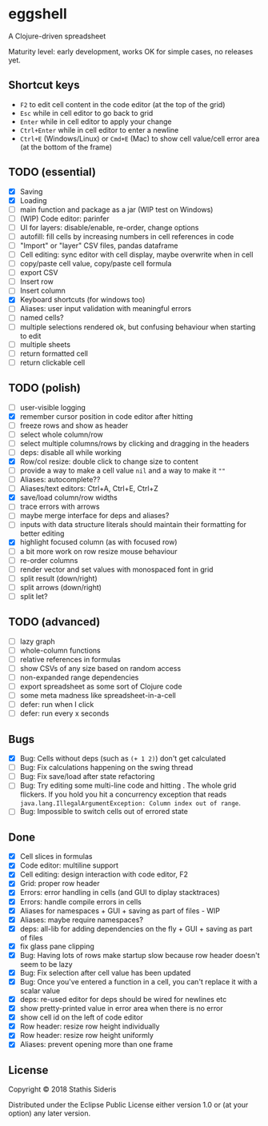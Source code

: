 # eggshell

A Clojure-driven spreadsheet

Maturity level: early development, works OK for simple cases, no
releases yet.

## Shortcut keys

* `F2` to edit cell content in the code editor (at the top of the grid)
* `Esc` while in cell editor to go back to grid
* `Enter` while in cell editor to apply your change
* `Ctrl+Enter` while in cell editor to enter a newline
* `Ctrl+E` (Windows/Linux) or `Cmd+E` (Mac) to show cell value/cell
  error area (at the bottom of the frame)

## TODO (essential)

- [x] Saving
- [x] Loading
- [ ] main function and package as a jar (WIP test on Windows)
- [ ] (WIP) Code editor: parinfer
- [ ] UI for layers: disable/enable, re-order, change options
- [ ] autofill: fill cells by increasing numbers in cell references in code
- [ ] "Import" or "layer" CSV files, pandas dataframe
- [ ] Cell editing: sync editor with cell display, maybe overwrite when in cell
- [ ] copy/paste cell value, copy/paste cell formula
- [ ] export CSV
- [ ] Insert row
- [ ] Insert column
- [x] Keyboard shortcuts (for windows too)
- [ ] Aliases: user input validation with meaningful errors
- [ ] named cells?
- [ ] multiple selections rendered ok, but confusing behaviour when starting to edit
- [ ] multiple sheets
- [ ] return formatted cell
- [ ] return clickable cell

## TODO (polish)

- [ ] user-visible logging
- [x] remember cursor position in code editor after hitting <enter>
- [ ] freeze rows and show as header
- [ ] select whole column/row
- [ ] select multiple columns/rows by clicking and dragging in the headers
- [ ] deps: disable all while working
- [x] Row/col resize: double click to change size to content
- [ ] provide a way to make a cell value `nil` and a way to make it `""`
- [ ] Aliases: autocomplete??
- [ ] Aliases/text editors: Ctrl+A, Ctrl+E, Ctrl+Z
- [x] save/load column/row widths
- [ ] trace errors with arrows
- [ ] maybe merge interface for deps and aliases?
- [ ] inputs with data structure literals should maintain their formatting for better editing
- [x] highlight focused column (as with focused row)
- [ ] a bit more work on row resize mouse behaviour
- [ ] re-order columns
- [ ] render vector and set values with monospaced font in grid
- [ ] split result (down/right)
- [ ] split arrows (down/right)
- [ ] split let?

## TODO (advanced)

- [ ] lazy graph
- [ ] whole-column functions
- [ ] relative references in formulas
- [ ] show CSVs of any size based on random access
- [ ] non-expanded range dependencies
- [ ] export spreadsheet as some sort of Clojure code
- [ ] some meta madness like spreadsheet-in-a-cell
- [ ] defer: run when I click
- [ ] defer: run every x seconds

## Bugs

- [x] Bug: Cells without deps (such as `(+ 1 2)`) don't get calculated
- [ ] Bug: Fix calculations happening on the swing thread
- [ ] Bug: Fix save/load after state refactoring
- [ ] Bug: Try editing some multi-line code and hitting <enter>. The whole
  grid flickers. If you hold <enter> you hit a concurrency exception
  that reads `java.lang.IllegalArgumentException: Column index out of
  range`.
- [ ] Bug: Impossible to switch cells out of errored state

## Done

- [x] Cell slices in formulas
- [x] Code editor: multiline support
- [x] Cell editing: design interaction with code editor, F2
- [x] Grid: proper row header
- [x] Errors: error handling in cells (and GUI to diplay stacktraces)
- [x] Errors: handle compile errors in cells
- [x] Aliases for namespaces + GUI + saving as part of files - WIP
- [x] Aliases: maybe require namespaces?
- [x] deps: all-lib for adding dependencies on the fly + GUI + saving as part of files
- [x] fix glass pane clipping
- [x] Bug: Having lots of rows make startup slow because row header doesn't seem to be lazy
- [x] Bug: Fix selection after cell value has been updated
- [x] Bug: Once you've entered a function in a cell, you can't replace it with a scalar value
- [x] deps: re-used editor for deps should be wired for newlines etc
- [x] show pretty-printed value in error area when there is no error
- [x] show cell id on the left of code editor
- [x] Row header: resize row height individually
- [x] Row header: resize row height uniformly
- [x] Aliases: prevent opening more than one frame

## License

Copyright © 2018 Stathis Sideris

Distributed under the Eclipse Public License either version 1.0 or (at
your option) any later version.
